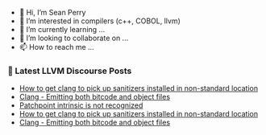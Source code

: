 - 👋 Hi, I’m Sean Perry
- 👀 I’m interested in compilers (c++, COBOL, llvm)
- 🌱 I’m currently learning ...
- 💞️ I’m looking to collaborate on ...
- 📫 How to reach me ...

<!---
s66perry/s66perry is a ✨ special ✨ repository because its `README.md` (this file) appears on your GitHub profile.
You can click the Preview link to take a look at your changes.
--->
### 📕 Latest LLVM Discourse Posts

<!-- DISCOURSE-LLVM:START -->
- [How to get clang to pick up sanitizers installed in non-standard location](https://discourse.llvm.org/t/how-to-get-clang-to-pick-up-sanitizers-installed-in-non-standard-location/68999#post_3)
- [Clang - Emitting both bitcode and object files](https://discourse.llvm.org/t/clang-emitting-both-bitcode-and-object-files/69002#post_5)
- [Patchpoint intrinsic is not recognized](https://discourse.llvm.org/t/patchpoint-intrinsic-is-not-recognized/69004#post_2)
- [How to get clang to pick up sanitizers installed in non-standard location](https://discourse.llvm.org/t/how-to-get-clang-to-pick-up-sanitizers-installed-in-non-standard-location/68999#post_2)
- [Clang - Emitting both bitcode and object files](https://discourse.llvm.org/t/clang-emitting-both-bitcode-and-object-files/69002#post_4)
<!-- DISCOURSE-LLVM:END -->
